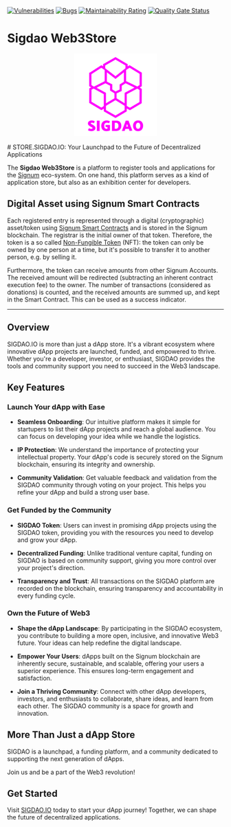 [![Vulnerabilities](https://sonarcloud.io/api/project_badges/measure?project=ohager_burst-dappository&metric=vulnerabilities)](https://sonarcloud.io/dashboard?id=ohager_burst-dappository)
[![Bugs](https://sonarcloud.io/api/project_badges/measure?project=ohager_burst-dappository&metric=bugs)](https://sonarcloud.io/dashboard?id=ohager_burst-dappository)
[![Maintainability Rating](https://sonarcloud.io/api/project_badges/measure?project=ohager_burst-dappository&metric=sqale_rating)](https://sonarcloud.io/dashboard?id=ohager_burst-dappository)
[![Quality Gate Status](https://sonarcloud.io/api/project_badges/measure?project=ohager_burst-dappository&metric=alert_status)](https://sonarcloud.io/dashboard?id=ohager_burst-dappository)

# Sigdao Web3Store

<p align="center">
    <img src="./static/android-chrome-192x192.png" alt="Sigdao Web3Store Logo">
</p align="center">
# STORE.SIGDAO.IO: Your Launchpad to the Future of Decentralized Applications

The __Sigdao Web3Store__ is a platform to register tools and applications for the [Signum](https://signum.network/) eco-system. 
On one hand, this platform serves as a kind of application store, but also as an exhibition center for developers. 

## Digital Asset using Signum Smart Contracts

Each registered entry is represented through a digital (cryptographic) asset/token using [Signum Smart Contracts](./assets/SmartContract.java) and is stored in the 
Signum blockchain. The registrar is the initial owner of that token. Therefore, the token is a so called [Non-Fungible Token](https://en.wikipedia.org/wiki/Non-fungible_token) (NFT):
the token can only be owned by one person at a time, but it's possible to transfer it to another person, e.g. by selling it.

Furthermore, the token can receive amounts from other Signum Accounts. The received amount will be redirected 
(subtracting an inherent contract execution fee) to the owner. The number of transactions (considered as donations) 
is counted, and the received amounts are summed up, and kept in the Smart Contract. This can be used as a success indicator. 

---
## Overview

SIGDAO.IO is more than just a dApp store. It's a vibrant ecosystem where innovative dApp projects are launched, funded, and empowered to thrive. Whether you're a developer, investor, or enthusiast, SIGDAO provides the tools and community support you need to succeed in the Web3 landscape.

## Key Features

### Launch Your dApp with Ease

- **Seamless Onboarding**: Our intuitive platform makes it simple for startupers to list their dApp projects and reach a global audience. You can focus on developing your idea while we handle the logistics.

- **IP Protection**: We understand the importance of protecting your intellectual property. Your dApp's code is securely stored on the Signum blockchain, ensuring its integrity and ownership.

- **Community Validation**: Get valuable feedback and validation from the SIGDAO community through voting on your project. This helps you refine your dApp and build a strong user base.

### Get Funded by the Community

- **SIGDAO Token**: Users can invest in promising dApp projects using the SIGDAO token, providing you with the resources you need to develop and grow your dApp.

- **Decentralized Funding**: Unlike traditional venture capital, funding on SIGDAO is based on community support, giving you more control over your project's direction. 

- **Transparency and Trust**: All transactions on the SIGDAO platform are recorded on the blockchain, ensuring transparency and accountability in every funding cycle.

### Own the Future of Web3

- **Shape the dApp Landscape**: By participating in the SIGDAO ecosystem, you contribute to building a more open, inclusive, and innovative Web3 future. Your ideas can help redefine the digital landscape.

- **Empower Your Users**: dApps built on the Signum blockchain are inherently secure, sustainable, and scalable, offering your users a superior experience. This ensures long-term engagement and satisfaction.

- **Join a Thriving Community**: Connect with other dApp developers, investors, and enthusiasts to collaborate, share ideas, and learn from each other. The SIGDAO community is a space for growth and innovation.

## More Than Just a dApp Store

SIGDAO is a launchpad, a funding platform, and a community dedicated to supporting the next generation of dApps. 

Join us and be a part of the Web3 revolution! 

## Get Started

Visit [SIGDAO.IO](https://sigdao.io) today to start your dApp journey! Together, we can shape the future of decentralized applications.
```

